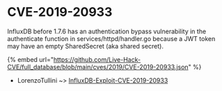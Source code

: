 # CVE-2019-20933

InfluxDB before 1.7.6 has an authentication bypass vulnerability in the authenticate function in services/httpd/handler.go because a JWT token may have an empty SharedSecret (aka shared secret).

{% embed url="https://github.com/Live-Hack-CVE/full_database/blob/main/cves/2019/CVE-2019-20933.json" %}


* LorenzoTullini ~> [InfluxDB-Exploit-CVE-2019-20933](https://zeste.alice-snow.ru/2019/database/cve-2019-20933/influxdb-exploit-cve-2019-20933-lorenzotullini)